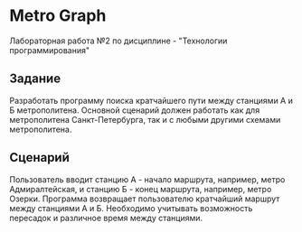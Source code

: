# Metro Graph

Лабораторная работа №2 по дисциплине - "Технологии программирования"

## Задание

Разработать программу поиска кратчайшего пути между станциями А и Б метрополитена. Основной сценарий должен работать как для метрополитена Санкт-Петербурга, так и с любыми другими схемами метрополитена.

## Сценарий

Пользователь вводит станцию А - начало маршрута, например, метро Адмиралтейская, и станцию Б - конец маршрута, например, метро Озерки. Программа возвращает пользователю кратчайший маршрут между станциями А и Б. Необходимо учитывать возможность пересадок и различное время между станциями.
